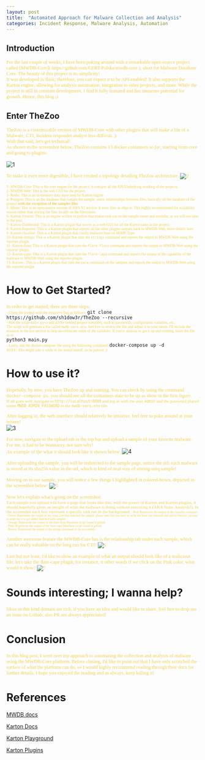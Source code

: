 ```yaml
---
layout: post
title:  "Automated Approach for Malware Collection and Analysis"
categories: Incident Response, Malware Analysis, Automation
---
```


## **Introduction**

<span style="color: #f2cf4a; font-family: Babas; font-size: 0.9em;">
For the last couple of weeks, I have been poking around with a remarkable open-source project called [MWDB-Core]( https://github.com/CERT-Polska/mwdb-core ), short for Malware Database Core. The beauty of this project is its simplicity! <br /> 
It was developed in flask; therefore, you can expect it to be API-enabled! It also supports the Karton engine, allowing for analysis automation, integration to other projects, and more. While the project is still in constant development, I find it fully featured and has immense potential for growth. Hence, this blog ;)
</span>


## Enter TheZoo

<span style="color: #f2cf4a; font-family: Babas; font-size: 0.9em;">TheZoo is a customizable version of MWDB-Core with other plugins that will make a life of a Malware, CTI, Incident responder analyst less difficult. ): <br /> With that said, let's get technical! <br />
As shown in the screenshot below, TheZoo contains 13 docker containers *so far*, starting from core and going to plugins: </span>

![1](https://raw.githubusercontent.com/sh1dow3r/layer0/gh-pages/_posts/img/TheZoo/1.png)
 
 <span style="color: #f2cf4a; font-family: Babas; font-size: 0.9em;">To make it even more digestible, I have created a topology detailing TheZoo architecture.
![2](https://raw.githubusercontent.com/sh1dow3r/layer0/gh-pages/_posts/img/TheZoo/2.png)

<span style="color: #f2cf4a; font-family: Babas; font-size: 0.7em;"> 1- MWDB-Core: This is the core engine for the project, it contains all the API/Underlying working of the projects.  <br /> </span>
<span style="color: #f2cf4a; font-family: Babas; font-size: 0.7em;"> 2- MWDB-Web: This is the web GUI for the project. <br /> </span>
<span style="color: #f2cf4a; font-family: Babas; font-size: 0.7em;"> 3- Redis: This is an in-memory data store used by Karton engine <br /> </span>
<span style="color: #f2cf4a; font-family: Babas; font-size: 0.7em;"> 4- Postgres: This is an the database that contain the sample, users, relationships between files, basically all the database of the project **with the exception of the samples files** <br /> </span>
<span style="color: #f2cf4a; font-family: Babas; font-size: 0.7em;"> 5- Minio: This is an open-source version of AWS S3 service. It store files as objects. This highly recommended for scalability reason rather than storing the files locally on the filesystem.  <br /> </span>
<span style="color: #f2cf4a; font-family: Babas; font-size: 0.7em;"> 6- Karton-System: This is an engine written in python that makes task ran on the sample easier and modular, as we will see later in the post.  <br /> </span>
<span style="color: #f2cf4a; font-family: Babas; font-size: 0.7em;"> 7- Karton-Dashboard: This is a Karton plugin that serves as a web GUI for all the Karton tasks in the project.  <br /> </span>
<span style="color: #f2cf4a; font-family: Babas; font-size: 0.7em;"> 8- Karton-Reporter: This is a Karton plugin that reports all the other plugins outputs back to MWDB-Web, more details later.  <br /> </span>
<span style="color: #f2cf4a; font-family: Babas; font-size: 0.7em;"> 9- Karton-clissifier: This is a Karton plugin that clasify malware base on MIME Type.  <br /> </span>
<span style="color: #f2cf4a; font-family: Babas; font-size: 0.7em;"> 10- Karton-strings: This is a Karton plugin that runs the `strings` command and reports the output to MWDB-Web using the reporter plugin.  <br /> </span>
<span style="color: #f2cf4a; font-family: Babas; font-size: 0.7em;"> 11- Karton-floss: This is a Karton plugin that runs the `flare-floss` command and reports the output to MWDB-Web using the reporter plugin.  <br /> </span>
<span style="color: #f2cf4a; font-family: Babas; font-size: 0.7em;"> 12- Karton-capa: This is a Karton plugin that runs the `flare-capa` command and reports the output of the capability of the malware to MWDB-Web using the reporter plugin.  <br /> </span>
<span style="color: #f2cf4a; font-family: Babas; font-size: 0.7em;"> 13- Karton-: This is a Karton plugin that runs the `yara` command on the samples and reports the output to MWDB-Web using the reporter plugin.  <br /> </span>

#  How to Get Started?

<span style="color: #f2cf4a; font-family: Babas; font-size: 0.9em;"> In order to get started, there are three steps: <br /> </span>
<span style="color: #f2cf4a; font-family: Babas; font-size: 0.7em;"> - Clone the project with the recursive flag as follows: </span>
  `git clone https://github.com/sh1dow3r/TheZoo --recursive` <br />
<span style="color: #f2cf4a; font-family: Babas; font-size: 0.7em;"> - Run the script `main.py` to add all the needed project variables, such as passwords, configuration variables, etc.. <br /> </span>
<span style="color: #f2cf4a; font-family: Babas; font-size: 0.7em;"> The script will generate a file called `mwdb-vars.env`; feel free to review the file and adjust it to your needs. I'll include the resource in the last section to help de-obfuscate some of the variables. If you're anxious to get it up and running, leave the file as-is: <br /> </span>
    `python3 main.py` <br />
<span style="color: #f2cf4a; font-family: Babas; font-size: 0.7em;"> - Lastly, run the docker-compose file using the following command: </span>
   `docker-compose up -d` <br />
<span style="color: #f2cf4a; font-family: Babas; font-size: 0.7em;"> *NOTE: This might take a while in the initial install, so be patient :)* 

# How to use it?

<span style="color: #f2cf4a; font-family: Babas; font-size: 0.9em;"> Hopefully, by now, you have TheZoo up and running. You can check by using the command `docker-compose ps`.  you should see all the containers state to be up as show in the first figure. <br /> 
<span style="color: #f2cf4a; font-family: Babas; font-size: 0.9em;"> If all goes well, navigate to `http://localhost:8080` and log in with the user `admin` and the password placed under `MWDB_ADMIN_PASSWORD` in the `mwdb-vars.env` file.<br /> </span>

<span style="color: #f2cf4a; font-family: Babas; font-size: 0.9em;"> After logging in, the web interface should relatively be intuitive. feel free to poke around at your leisure! <br /> </span>
![3](https://raw.githubusercontent.com/sh1dow3r/layer0/gh-pages/_posts/img/TheZoo/3.png)

<span style="color: #f2cf4a; font-family: Babas; font-size: 0.9em;"> For now, navigate to the upload tab in the top bar and upload a sample of your favorite malware. For me, it had to be Wannacry, not sure why! <br />  An example of the what it should look like it shown below: </span>
![4](https://raw.githubusercontent.com/sh1dow3r/layer0/gh-pages/_posts/img/TheZoo/4.png)

<span style="color: #f2cf4a; font-family: Babas; font-size: 0.9em;"> After uploading the sample, you will be redirected to the sample page, notice the url: each malware is stored at its sha256 value in the url, which is kind of neat way of storing uniq sample! </span>

<span style="color: #f2cf4a; font-family: Babas; font-size: 0.9em;"> Moving on to our sample, you will notice a few things I highlighted in colored-boxes, depicted in the screenshot below:
![5](https://raw.githubusercontent.com/sh1dow3r/layer0/gh-pages/_posts/img/TheZoo/5.png)

<span style="color: #f2cf4a; font-family: Babas; font-size: 0.9em;"> Now let's explain what's going on the screenshot: <br />
<span style="color: #f2cf4a; font-family: Babas; font-size: 0.9em;"> Each sample you upload will have a page that looks like this, with the power of Karton and Karton plugins, it should hopefully gives an insight of what the malware is doing without executing it (AKA Static Analysis!). In the screenshot each box represent a specific task ran in the background:
<span style="color: #f2cf4a; font-family: Babas; font-size: 0.7em;"> - Red: Represents the output of the classifier container . <br /> </span>
<span style="color: #f2cf4a; font-family: Babas; font-size: 0.7em;"> - Green: Represents the output of any yara_rule that matched the sample, please note that you have to write the Yara rule yourself and add to `TheZoo_volume` in order for it to get added matched with samples.<br /> </span>
<span style="color: #f2cf4a; font-family: Babas; font-size: 0.7em;"> - Orange: Represents the output of the flare-floss Mandiant script found in github. <br /> </span>
<span style="color: #f2cf4a; font-family: Babas; font-size: 0.7em;"> - Pink: Represents the output of the flare-capa Mandiant script found in github.  <br /> </span>
<span style="color: #f2cf4a; font-family: Babas; font-size: 0.7em;"> - Brown: Represents the output of the strings command of the executable. <br /> </span>

<span style="color: #f2cf4a; font-family: Babas; font-size: 0.9em;"> Another awesome feature the MWDB-Core has is the relationship tab under each sample, which can be really valuable on the long run for CTI!
![6](https://raw.githubusercontent.com/sh1dow3r/layer0/gh-pages/_posts/img/TheZoo/6.png)

<span style="color: #f2cf4a; font-family: Babas; font-size: 0.9em;">  Last but not least, I'd like to show an example of what an output should look like of a malicious file, let's take the flare-cape plugin, for instance, it other words if we click on the Pink color, what would it show?
![7](https://raw.githubusercontent.com/sh1dow3r/layer0/gh-pages/_posts/img/TheZoo/7.png)


# Sounds interesting; I wanna help?
<span style="color: #f2cf4a; font-family: Babas; font-size: 0.9em;"> Ideas in this kind domain are rich, if you have an idea and would like to share, feel free to drop me an issue on Github, also PR are always appreciated!

# Conclusion
<span style="color: #f2cf4a; font-family: Babas; font-size: 0.9em;"> In this blog post, I went over my approach to automating the collection and analysis of malware using the MWDB-Core platform. Before closing, I'd like to point out that I have only scratched the surface of what the platform can do, so I would highly recommend reading through their docs for further details. I hope you enjoyed the reading and as always, keep killing it!

# References

[MWDB docs](https://mwdb.readthedocs.io/en/latest/)

[Karton Docs ](https://karton-core.readthedocs.io/en/latest/)

[Karton Playground](https://github.com/CERT-Polska/karton-playground/)

[Karton Plugins](https://github.com/CERT-Polska/karton)